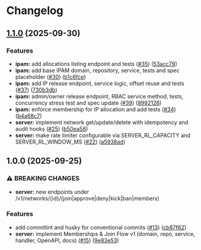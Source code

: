 # Changelog

## [1.1.0](https://github.com/orhaniscoding/goconnect/compare/v1.0.0...v1.1.0) (2025-09-30)


### Features

* **ipam:** add allocations listing endpoint and tests ([#35](https://github.com/orhaniscoding/goconnect/issues/35)) ([53acc79](https://github.com/orhaniscoding/goconnect/commit/53acc793dd5703fe0ac240345fa44255a13d973c))
* **ipam:** add base IPAM domain, repository, service, tests and spec placeholder ([#30](https://github.com/orhaniscoding/goconnect/issues/30)) ([b1c6fce](https://github.com/orhaniscoding/goconnect/commit/b1c6fce18361826a7e5c9a6c814fa33192d339af))
* **ipam:** add IP release endpoint, service logic, offset reuse and tests ([#37](https://github.com/orhaniscoding/goconnect/issues/37)) ([730b3db](https://github.com/orhaniscoding/goconnect/commit/730b3dbcfdcc0609f81d15c844a7841b6c1291bb))
* **ipam:** admin/owner release endpoint, RBAC service method, tests, concurrency stress test and spec update ([#39](https://github.com/orhaniscoding/goconnect/issues/39)) ([8992126](https://github.com/orhaniscoding/goconnect/commit/8992126db3275b1645d2c2f0eb74615ba34196e4))
* **ipam:** enforce membership for IP allocation and add tests ([#34](https://github.com/orhaniscoding/goconnect/issues/34)) ([b4a68c7](https://github.com/orhaniscoding/goconnect/commit/b4a68c729b0343b047a64f578fee0fbd3f83432c))
* **server:** implement network get/update/delete with idempotency and audit hooks ([#25](https://github.com/orhaniscoding/goconnect/issues/25)) ([b50ea58](https://github.com/orhaniscoding/goconnect/commit/b50ea58399d3de3c9ff258b95e8a44c3a32ad4bc))
* **server:** make rate limiter configurable via SERVER_RL_CAPACITY and SERVER_RL_WINDOW_MS ([#22](https://github.com/orhaniscoding/goconnect/issues/22)) ([a5938ad](https://github.com/orhaniscoding/goconnect/commit/a5938ad34073c560db2dde2cd869bc5891e25e16))

## 1.0.0 (2025-09-25)


### ⚠ BREAKING CHANGES

* **server:** new endpoints under /v1/networks/{id}/(join|approve|deny|kick|ban|members)

### Features

* add commitlint and husky for conventional commits ([#13](https://github.com/orhaniscoding/goconnect/issues/13)) ([cb87f62](https://github.com/orhaniscoding/goconnect/commit/cb87f6290594eaaa8f5a53f0ac2dff12c1c34736))
* **server:** implement Memberships & Join Flow v1 (domain, repo, service, handler, OpenAPI, docs) ([#15](https://github.com/orhaniscoding/goconnect/issues/15)) ([9e83e53](https://github.com/orhaniscoding/goconnect/commit/9e83e53f79c22cd9caa234d68a0e4ad3cfc9185d))
